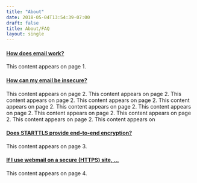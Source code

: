 ```yaml
---
title: "About"
date: 2018-05-04T13:54:39-07:00
draft: false
title: About/FAQ
layout: single
---
```

<article class="accordion">
  <section id="work">
    <h4><a href="#work">How does email work?</a></h4>
    <p>This content appears on page 1.</p>
  </section>
  <section id="insecure">
    <h4><a href="#insecure">How can my email be insecure?</a></h4>
    <p>This content appears on page 2. This content appears on page 2.  This content appears on page 2. This content appears on page 2. This content appears on page 2. This content appears on page 2. This content appears on page 2. This content appears on page 2. This content appears on page 2. This content appears on page 2. This content appears on  </p>
  </section>
  <section id="end-to-end">
    <h4><a href="#end-to-end">Does STARTTLS provide end-to-end encryption?</a></h4>
    <p>This content appears on page 3.</p>
  </section>
  <section id="provider">
    <h4><a href="#provider">If I use webmail on a secure (HTTPS) site, ...</a></h4>
    <p>This content appears on page 4.</p>
  </section>
</article>

